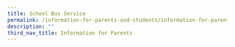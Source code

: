 ```yaml
---
title: School Bus Service
permalink: /information-for-parents-and-students/information-for-parents/school-bus-service/
description: ""
third_nav_title: Information for Parents
---
```

